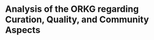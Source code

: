 # Analysis of the ORKG regarding Curation, Quality, and Community Aspects

<!--Binder link to the tailored forming analysis notebook:
[![Binder](https://mybinder.org/badge_logo.svg)](https://mybinder.org/v2/gh/okarras/Jupyter-Notebooks/HEAD?labpath=%2FTailoredFormingAnalysis%2Ftf_orkg.ipynb)--> 
